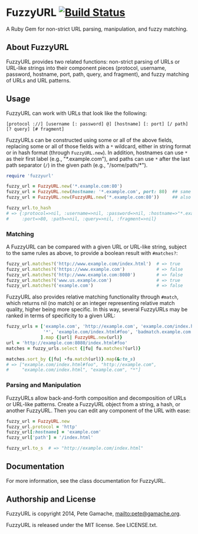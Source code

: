 # FuzzyURL [![Build Status](https://travis-ci.org/gamache/fuzzyurl.png?branch=master)](https://travis-ci.org/gamache/fuzzyurl)

A Ruby Gem for non-strict URL parsing, manipulation, and fuzzy matching.

## About FuzzyURL

FuzzyURL provides two related functions: non-strict parsing of URLs or
URL-like strings into their component pieces (protocol, username, password,
hostname, port, path, query, and fragment), and fuzzy matching of URLs
and URL patterns.

## Usage

FuzzyURL can work with URLs that look like the following:

```
[protocol ://] [username [: password] @] [hostname] [: port] [/ path] [? query] [# fragment]
```

FuzzyURLs can be constructed using some or all of the above
fields, replacing some or all of those fields with a `*` wildcard,
either in string format or in hash format (through `FuzzyURL.new`).
In addition, hostnames can use `*` as their first label (e.g., 
"\*.example.com"), and paths can use `*` after the last path separator
(`/`) in the given path (e.g., "/some/path/\*").


```ruby
require 'fuzzyurl'

fuzzy_url = FuzzyURL.new('*.example.com:80')
fuzzy_url = FuzzyURL.new(hostname: '*.example.com', port: 80)  ## same thing
fuzzy_url = FuzzyURL.new(FuzzyURL.new('*.example.com:80'))     ## also works

fuzzy_url.to_hash
# => {:protocol=>nil, :username=>nil, :password=>nil, :hostname=>"*.example.com",
#     :port=>80, :path=>nil, :query=>nil, :fragment=>nil}
```


### Matching

A FuzzyURL can be compared with a given URL or URL-like string, subject
to the same rules as above, to provide a boolean result with
`#matches?`:


```ruby
fuzzy_url.matches?('http://www.example.com/index.html')  # => true
fuzzy_url.matches?('https://www.example.com')            # => false
fuzzy_url.matches?('http://www.example.com:8080')        # => false
fuzzy_url.matches?('www.us.example.com')                 # => true
fuzzy_url.matches?('example.com')                        # => false
```

FuzzyURL also provides relative matching functionality through `#match`,
which returns nil (no match) or an integer representing relative match
quality, higher being more specific.  In this way, several FuzzyURLs may
be ranked in terms of specificity to a given URL: 

```ruby
fuzzy_urls = ['example.com', 'http://example.com', 'example.com/index.html',
              '*', 'example.com/index.html#foo', 'badmatch.example.com'
             ].map {|url| FuzzyURL.new(url)}
url = 'http://example.com:8080/index.html#foo'
matches = fuzzy_urls.select {|fu| fu.matches?(url)}

matches.sort_by {|fu| -fu.match(url)}.map(&:to_s)
# => ["example.com/index.html#foo", "http://example.com", 
#     "example.com/index.html", "example.com", "*"] 

```

### Parsing and Manipulation

FuzzyURLs allow back-and-forth composition and decomposition of URLs or
URL-like patterns.  Create a FuzzyURL object from a string, a hash, or
another FuzzyURL.  Then you can edit any component of the URL with ease:

```ruby
fuzzy_url = FuzzyURL.new
fuzzy_url.protocol = 'http'
fuzzy_url[:hostname] = 'example.com'
fuzzy_url['path'] = '/index.html'

fuzzy_url.to_s  # => "http://example.com/index.html" 

```

## Documentation

For more information, see the class documentation for FuzzyURL.

## Authorship and License

FuzzyURL is copyright 2014, Pete Gamache,
[mailto:pete@gamache.org](pete@gamache.org).

FuzzyURL is released under the MIT license.  See LICENSE.txt.


